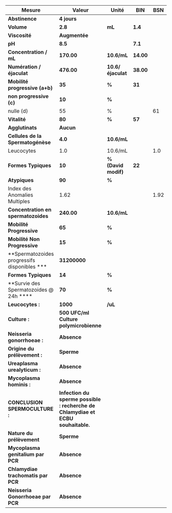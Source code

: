 |                   Mesure                   |                                     Valeur                                    |       Unité       |   BIN   | BSN|
|--------------------------------------------|-------------------------------------------------------------------------------|-------------------|---------|----|
|               **Abstinence**               |                                  **4 jours**                                  |                   |         |    |
|                 **Volume**                 |                                    **2.8**                                    |       **mL**      | **1.4** |    |
|                **Viscosité**               |                                 **Augmentée**                                 |                   |         |    |
|                   **pH**                   |                                    **8.5**                                    |                   | **7.1** |    |
|           **Concentration / mL**           |                                   **170.00**                                  |    **10.6/mL**    |**14.00**|    |
|          **Numération / éjaculat**         |                                   **476.00**                                  | **10.6/éjaculat** |**38.00**|    |
|       **Mobilité progressive (a+b)**       |                                     **35**                                    |       **%**       |  **31** |    |
|           **non progressive (c)**          |                                     **10**                                    |       **%**       |         |    |
|                  nulle (d)                 |                                       55                                      |         %         |         | 61 |
|                **Vitalité**                |                                     **80**                                    |       **%**       |  **57** |    |
|               **Agglutinats**              |                                   **Aucun**                                   |                   |         |    |
|      **Cellules de la Spermatogénèse**     |                                    **4.0**                                    |    **10.6/mL**    |         |    |
|                 Leucocytes                 |                                      1.0                                      |      10.6/mL      |         | 1.0|
|             **Formes Typiques**            |                                     **10**                                    |**% (David modif)**|  **22** |    |
|                **Atypiques**               |                                     **90**                                    |       **%**       |         |    |
|        Index des Anomalies Multiples       |                                      1.62                                     |                   |         |1.92|
|     **Concentration en spermatozoides**    |                                   **240.00**                                  |    **10.6/mL**    |         |    |
|          **Mobilité Progressive**          |                                     **65**                                    |       **%**       |         |    |
|        **Mobilité Non Progressive**        |                                     **15**                                    |       **%**       |         |    |
|**Spermatozoides progressifs disponibles ***|                                  **31200000**                                 |                   |         |    |
|             **Formes Typiques**            |                                     **14**                                    |       **%**       |         |    |
|   **Survie des Spermatozoides @ 24h ****   |                                     **70**                                    |       **%**       |         |    |
|              **Leucocytes :**              |                                    **1000**                                   |      **/uL**      |         |    |
|                **Culture :**               |                     **500 UFC/ml Culture polymicrobienne**                    |                   |         |    |
|         **Neisseria gonorrhoeae :**        |                                  **Absence**                                  |                   |         |    |
|        **Origine du prélèvement :**        |                                   **Sperme**                                  |                   |         |    |
|        **Ureaplasma urealyticum :**        |                                  **Absence**                                  |                   |         |    |
|          **Mycoplasma hominis :**          |                                  **Absence**                                  |                   |         |    |
|       **CONCLUSION SPERMOCULTURE :**       |**Infection du sperme possible : recherche de Chlamydiae et ECBU souhaitable.**|                   |         |    |
|          **Nature du prélèvement**         |                                   **Sperme**                                  |                   |         |    |
|      **Mycoplasma genitalium par PCR**     |                                  **Absence**                                  |                   |         |    |
|     **Chlamydiae trachomatis par PCR**     |                                  **Absence**                                  |                   |         |    |
|      **Neisseria Gonorrhoeae par PCR**     |                                  **Absence**                                  |                   |         |    |